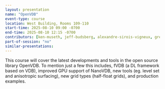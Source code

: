 ```yaml
---
layout: presentation
name: "OpenVDB"
event-type: course
location: West Building, Rooms 109-110
start-time: 2025-08-10 09:00 -0700
end-time: 2025-08-10 12:15 -0700
contributors: [ken-museth, jeff-budsberg, alexandre-sirois-vigneux, gregory-hurst, francis-williams, andre-pradhana, dan-bailey, nick-avramoussis]
part-of-session: "no"
similar-presentations:
---
```


This course will cover the latest developments and tools in the open source library OpenVDB. To mention just a few this includes, fVDB (a DL framework based on VDB),  improved GPU support of NanoVDB, new tools (eg. level set and anisotropic surfacing), new grid types (half-float grids), and production examples.
